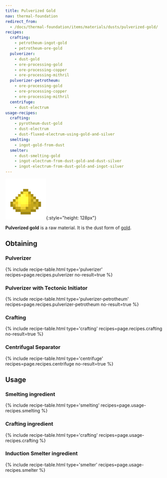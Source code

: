 ```yaml
---
title: Pulverized Gold
nav: thermal-foundation
redirect_from:
  - /docs/thermal-foundation/items/materials/dusts/pulverized-gold/
recipes:
  crafting:
    - petrotheum-ingot-gold
    - petrotheum-ore-gold
  pulverizer:
    - dust-gold
    - ore-processing-gold
    - ore-processing-copper
    - ore-processing-mithril
  pulverizer-petrotheum:
    - ore-processing-gold
    - ore-processing-copper
    - ore-processing-mithril
  centrifuge:
    - dust-electrum
usage-recipes:
  crafting:
    - pyrotheum-dust-gold
    - dust-electrum
    - dust-fluxed-electrum-using-gold-and-silver
  smelting:
    - ingot-gold-from-dust
  smelter:
    - dust-smelting-gold
    - ingot-electrum-from-dust-gold-and-dust-silver
    - ingot-electrum-from-dust-gold-and-ingot-silver
---
```


![Pulverized gold](/assets/images/thermal-foundation/dust-gold.png){:style="height: 128px"}


**Pulverized gold** is a raw material. It is the dust form of
[gold](https://minecraft.gamepedia.com/Gold_Ingot).


Obtaining
---------

### Pulverizer
{% include recipe-table.html type='pulverizer' recipes=page.recipes.pulverizer no-result=true %}

### Pulverizer with Tectonic Initiator
{% include recipe-table.html type='pulverizer-petrotheum' recipes=page.recipes.pulverizer-petrotheum no-result=true %}

### Crafting
{% include recipe-table.html type='crafting' recipes=page.recipes.crafting no-result=true %}

### Centrifugal Separator
{% include recipe-table.html type='centrifuge' recipes=page.recipes.centrifuge no-result=true %}


Usage
-----

### Smelting ingredient
{% include recipe-table.html type='smelting' recipes=page.usage-recipes.smelting %}

### Crafting ingredient
{% include recipe-table.html type='crafting' recipes=page.usage-recipes.crafting %}

### Induction Smelter ingredient
{% include recipe-table.html type='smelter' recipes=page.usage-recipes.smelter %}
